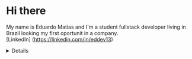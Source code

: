 # Hi there 
My name is Eduardo Matias and I'm a student fullstack developer living in Brazil looking my first oportunit in a company.<br>
[LinkedIn] (https://linkedin.com/in/eddev13)

<details>
  <sumary> <b>Things to know about me</b> </sumary>  
  <br>
  This is going to be hidden
</details>
